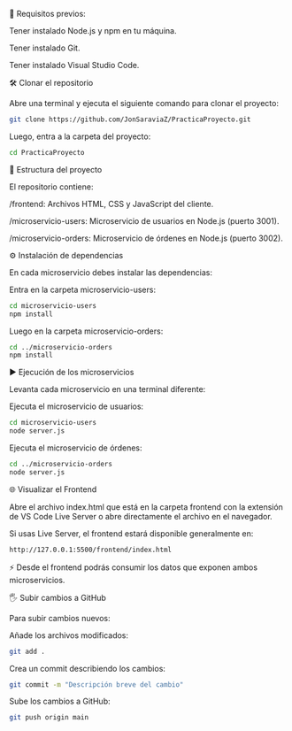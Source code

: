 🚀 Requisitos previos:

Tener instalado Node.js y npm en tu máquina.

Tener instalado Git.

Tener instalado Visual Studio Code.

🛠️ Clonar el repositorio

Abre una terminal y ejecuta el siguiente comando para clonar el proyecto:

```bash
git clone https://github.com/JonSaraviaZ/PracticaProyecto.git
```
Luego, entra a la carpeta del proyecto:

```bash
cd PracticaProyecto
```


📂 Estructura del proyecto

El repositorio contiene:

/frontend: Archivos HTML, CSS y JavaScript del cliente.

/microservicio-users: Microservicio de usuarios en Node.js (puerto 3001).

/microservicio-orders: Microservicio de órdenes en Node.js (puerto 3002).

⚙️ Instalación de dependencias

En cada microservicio debes instalar las dependencias:

Entra en la carpeta microservicio-users:
```bash
cd microservicio-users
npm install
```


Luego en la carpeta microservicio-orders:
```bash
cd ../microservicio-orders
npm install
```


▶️ Ejecución de los microservicios

Levanta cada microservicio en una terminal diferente:

Ejecuta el microservicio de usuarios:

```bash
cd microservicio-users
node server.js
```


Ejecuta el microservicio de órdenes:

```bash
cd ../microservicio-orders
node server.js
```


🌐 Visualizar el Frontend

Abre el archivo index.html que está en la carpeta frontend con la extensión de VS Code Live Server o abre directamente el archivo en el navegador.

Si usas Live Server, el frontend estará disponible generalmente en:

```bash
http://127.0.0.1:5500/frontend/index.html
```


⚡ Desde el frontend podrás consumir los datos que exponen ambos microservicios.

🖐️ Subir cambios a GitHub

Para subir cambios nuevos:

Añade los archivos modificados:

```bash
git add .
```
Crea un commit describiendo los cambios:

```bash
git commit -m "Descripción breve del cambio"
```


Sube los cambios a GitHub:
```bash
git push origin main
```
